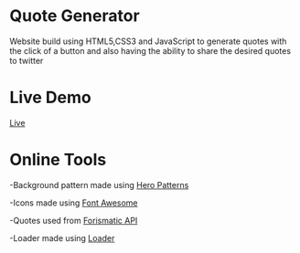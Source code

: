 # Quote Generator
Website build using HTML5,CSS3 and JavaScript to generate quotes with the click of a button and also having the ability to share the desired quotes to twitter
# Live Demo
[Live](https://sherinechally.github.io/quote-generator/)
# Online Tools
-Background pattern made using [Hero Patterns](https://www.heropatterns.com/)

-Icons made using [Font Awesome](https://fontawesome.com/)

-Quotes used from [Forismatic API](https://forismatic.com/en/api/)

-Loader made using [Loader](https://www.w3schools.com/howto/howto_css_loader.asp)
